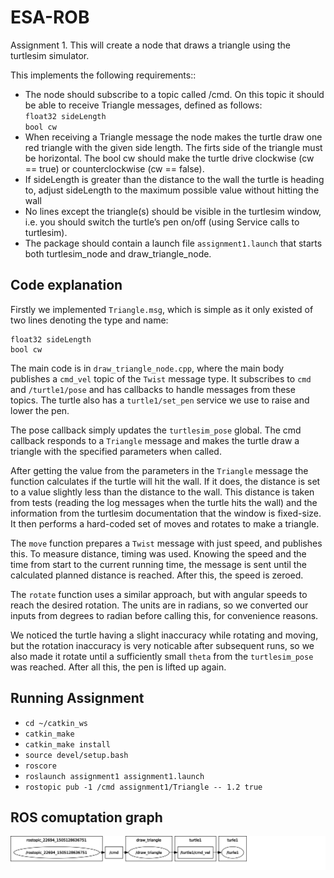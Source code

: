 # ESA-ROB

Assignment 1. This will create a node that draws a triangle using the turtlesim simulator.  

This implements the following requirements::
* The node should subscribe to a topic called /cmd. On this topic it should be able to receive Triangle messages, defined as follows:  
`float32 sideLength`  
`bool cw`
* When receiving a Triangle message the node makes the turtle draw one red triangle with the given side length. The firts side of the triangle must be horizontal. The bool cw should make the turtle drive clockwise (cw == true) or counterclockwise (cw == false).
* If sideLength is greater than the distance to the wall the turtle is heading to, adjust sideLength to the maximum possible value without hitting the wall
* No lines except the triangle(s) should be visible in the turtlesim window, i.e. you should switch the turtle’s pen on/off (using Service calls to turtlesim).
* The package should contain a launch file `assignment1.launch` that starts both turtlesim_node and draw_triangle_node.

## Code explanation

Firstly we implemented `Triangle.msg`, which is simple as it only existed of two lines denoting the type and name:

```
float32 sideLength
bool cw
```

The main code is in `draw_triangle_node.cpp`, where the main body publishes a `cmd_vel` topic of the `Twist` message type. It subscribes to `cmd` and `/turtle1/pose` and has callbacks to handle messages from these topics. The turtle also has a `turtle1/set_pen` service we use to raise and lower the pen.

The pose callback simply updates the `turtlesim_pose` global. The cmd callback responds to a `Triangle` message and makes the turtle draw a triangle with the specified parameters when called.

After getting the value from the parameters in the `Triangle` message the function calculates if the turtle will hit the wall. If it does, the distance is set to a value slightly less than the distance to the wall. This distance is taken from tests (reading the log messages when the turtle hits the wall) and the information from the turtlesim documentation that the window is fixed-size. It then performs a hard-coded set of moves and rotates to make a triangle.

The `move` function prepares a `Twist` message with just speed, and publishes this. To measure distance, timing was used. Knowing the speed and the time from start to the current running time, the message is sent until the calculated planned distance is reached. After this, the speed is zeroed.

The `rotate` function uses a similar approach, but with angular speeds to reach the desired rotation. The units are in radians, so we converted our inputs from degrees to radian before calling this, for convenience reasons.

We noticed the turtle having a slight inaccuracy while rotating and moving, but the rotation inaccuracy is very noticable after subsequent runs, so we also made it rotate until a sufficiently small `theta` from the `turtlesim_pose` was reached. After all this, the pen is lifted up again.



## Running Assignment

* `cd ~/catkin_ws`
* `catkin_make`
* `catkin_make install`
* `source devel/setup.bash`
* `roscore`
* `roslaunch assignment1 assignment1.launch`
* `rostopic pub -1 /cmd assignment1/Triangle -- 1.2 true`

## ROS comuptation graph
![ROS Computation Graph](rosgraph.svg)


